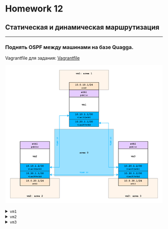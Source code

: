 # Homework 12

##  Статическая и динамическая маршрутизация
-------------
### Поднять OSPF между машинами на базе Quagga.
Vagrantfile для задания: [Vagrantfile](./base_ospf/Vagrantfile)

<a href="https://raw.githubusercontent.com/reddare/otus-linux/master/hw12/base_ospf/hw12_base_ospf.png" rel="Click!">![map](./base_ospf/hw12_base_ospf.png)</a>

<details>
<summary><code>vm1</code></summary>
    
-------------

**```[vagrant@vm1 ~]$ ip a```**
    
```bash
1: lo: <LOOPBACK,UP,LOWER_UP> mtu 65536 qdisc noqueue state UNKNOWN group default qlen 1000
    link/loopback 00:00:00:00:00:00 brd 00:00:00:00:00:00
    inet 127.0.0.1/8 scope host lo
       valid_lft forever preferred_lft forever
    inet6 ::1/128 scope host 
       valid_lft forever preferred_lft forever
2: eth0: <BROADCAST,MULTICAST,UP,LOWER_UP> mtu 1500 qdisc pfifo_fast state UP group default qlen 
1000
    link/ether 52:54:00:c9:c7:04 brd ff:ff:ff:ff:ff:ff
    inet 10.0.2.15/24 brd 10.0.2.255 scope global noprefixroute dynamic eth0
       valid_lft 82938sec preferred_lft 82938sec
    inet6 fe80::5054:ff:fec9:c704/64 scope link 
       valid_lft forever preferred_lft forever
3: eth1: <BROADCAST,MULTICAST,UP,LOWER_UP> mtu 1500 qdisc pfifo_fast state UP group default qlen 
1000
    link/ether 08:00:27:fd:39:70 brd ff:ff:ff:ff:ff:ff
    inet6 fe80::bc86:6cf2:3731:aaad/64 scope link noprefixroute 
       valid_lft forever preferred_lft forever
4: eth2: <BROADCAST,MULTICAST,UP,LOWER_UP> mtu 1500 qdisc pfifo_fast state UP group default qlen 
1000
    link/ether 08:00:27:48:60:f0 brd ff:ff:ff:ff:ff:ff
    inet6 fe80::644a:a217:24d2:785a/64 scope link noprefixroute 
       valid_lft forever preferred_lft forever
5: eth3: <BROADCAST,MULTICAST,UP,LOWER_UP> mtu 1500 qdisc pfifo_fast state UP group default qlen 
1000
    link/ether 08:00:27:71:8e:73 brd ff:ff:ff:ff:ff:ff
    inet 10.0.10.1/24 brd 10.0.10.255 scope global noprefixroute eth3
       valid_lft forever preferred_lft forever
    inet6 fe80::a00:27ff:fe71:8e73/64 scope link 
       valid_lft forever preferred_lft forever
6: vlan10@eth1: <BROADCAST,MULTICAST,UP,LOWER_UP> mtu 1500 qdisc noqueue state UP group default q
len 1000
    link/ether 08:00:27:fd:39:70 brd ff:ff:ff:ff:ff:ff
    inet 10.10.1.1/30 brd 10.10.1.3 scope global noprefixroute vlan10
       valid_lft forever preferred_lft forever
    inet6 fe80::a00:27ff:fefd:3970/64 scope link 
       valid_lft forever preferred_lft forever
7: vlan20@eth2: <BROADCAST,MULTICAST,UP,LOWER_UP> mtu 1500 qdisc noqueue state UP group default q
len 1000
    link/ether 08:00:27:48:60:f0 brd ff:ff:ff:ff:ff:ff
    inet 10.20.1.1/30 brd 10.20.1.3 scope global noprefixroute vlan20
       valid_lft forever preferred_lft forever
    inet6 fe80::a00:27ff:fe48:60f0/64 scope link 
       valid_lft forever preferred_lft forever
 ```   
-------------
**```[vagrant@vm1 ~]$ tracepath 10.0.30.1```**
```bash
 1?: [LOCALHOST]                                         pmtu 1500
 1:  10.0.30.1                                             0.538ms reached
 1:  10.0.30.1                                             0.382ms reached
     Resume: pmtu 1500 hops 1 back 1 
```
-------------
**```[vagrant@vm1 ~]$ tracepath 10.0.20.1```**
```bash   
 1?: [LOCALHOST]                                         pmtu 1500
 1:  10.0.20.1                                             0.642ms reached
 1:  10.0.20.1                                             0.420ms reached
     Resume: pmtu 1500 hops 1 back 1 
```
-------------
**```/etc/quagga/daemons```**
```bash
zebra=yes
ospfd=yes
```
-------------
**```/etc/quagga/zebra.conf```**
```bash
hostname vm1
log file /var/log/quagga/zebra.log 
interface eth3
ip address 10.0.10.1/24
interface vlan10
ip address 10.10.1.1/30
interface vlan20
ip address 10.20.1.1/30
```
-------------
**```/etc/quagga/ospfd.conf```**
```bash
hostname vm1
router ospf
    ospf router-id 10.10.1.1
    network 10.10.1.0/30 area 0
    network 10.20.1.0/30 area 0
    network 10.0.10.0/24 area 1
    redistribute connected
log file /var/log/quagga/ospfd.log
```
</details>

<details>
<summary><code>vm2</code></summary>
    
-------------

**```[vagrant@vm2 ~]$ ip a```**
    
```bash
1: lo: <LOOPBACK,UP,LOWER_UP> mtu 65536 qdisc noqueue state UNKNOWN group default qlen 1000
    link/loopback 00:00:00:00:00:00 brd 00:00:00:00:00:00
    inet 127.0.0.1/8 scope host lo
       valid_lft forever preferred_lft forever
    inet6 ::1/128 scope host 
       valid_lft forever preferred_lft forever
2: eth0: <BROADCAST,MULTICAST,UP,LOWER_UP> mtu 1500 qdisc pfifo_fast state UP group default qlen 
1000
    link/ether 52:54:00:c9:c7:04 brd ff:ff:ff:ff:ff:ff
    inet 10.0.2.15/24 brd 10.0.2.255 scope global noprefixroute dynamic eth0
       valid_lft 83425sec preferred_lft 83425sec
    inet6 fe80::5054:ff:fec9:c704/64 scope link 
       valid_lft forever preferred_lft forever
3: eth1: <BROADCAST,MULTICAST,UP,LOWER_UP> mtu 1500 qdisc pfifo_fast state UP group default qlen 
1000
    link/ether 08:00:27:11:74:36 brd ff:ff:ff:ff:ff:ff
    inet6 fe80::4318:6421:fe99:c0ab/64 scope link noprefixroute 
       valid_lft forever preferred_lft forever
4: eth2: <BROADCAST,MULTICAST,UP,LOWER_UP> mtu 1500 qdisc pfifo_fast state UP group default qlen 
1000
    link/ether 08:00:27:af:3b:4b brd ff:ff:ff:ff:ff:ff
    inet6 fe80::a961:a61e:1ea1:86ea/64 scope link noprefixroute 
       valid_lft forever preferred_lft forever
5: eth3: <BROADCAST,MULTICAST,UP,LOWER_UP> mtu 1500 qdisc pfifo_fast state UP group default qlen 
1000
    link/ether 08:00:27:a2:2f:df brd ff:ff:ff:ff:ff:ff
    inet 10.0.20.1/24 brd 10.0.20.255 scope global noprefixroute eth3
       valid_lft forever preferred_lft forever
    inet6 fe80::a00:27ff:fea2:2fdf/64 scope link 
       valid_lft forever preferred_lft forever
6: vlan10@eth1: <BROADCAST,MULTICAST,UP,LOWER_UP> mtu 1500 qdisc noqueue state UP group default q
len 1000
    link/ether 08:00:27:11:74:36 brd ff:ff:ff:ff:ff:ff
    inet 10.10.1.2/30 brd 10.10.1.3 scope global noprefixroute vlan10
       valid_lft forever preferred_lft forever
    inet6 fe80::a00:27ff:fe11:7436/64 scope link 
       valid_lft forever preferred_lft forever
7: vlan30@eth2: <BROADCAST,MULTICAST,UP,LOWER_UP> mtu 1500 qdisc noqueue state UP group default q
len 1000
    link/ether 08:00:27:af:3b:4b brd ff:ff:ff:ff:ff:ff
    inet 10.30.1.1/30 brd 10.30.1.3 scope global noprefixroute vlan30
       valid_lft forever preferred_lft forever
    inet6 fe80::a00:27ff:feaf:3b4b/64 scope link 
       valid_lft forever preferred_lft forever
 ```   
-------------
**```[vagrant@vm2 ~]$ tracepath 10.0.10.1```**
```bash
 1?: [LOCALHOST]                                         pmtu 1500
 1:  10.0.10.1                                             0.656ms reached
 1:  10.0.10.1                                             0.411ms reached
     Resume: pmtu 1500 hops 1 back 1 
```
-------------
**```[vagrant@vm2 ~]$ tracepath 10.0.30.1```**
```bash   
 1?: [LOCALHOST]                                         pmtu 1500
 1:  10.0.30.1                                             0.316ms reached
 1:  10.0.30.1                                             0.312ms reached
     Resume: pmtu 1500 hops 1 back 1 
```
-------------
**```/etc/quagga/daemons```**
```bash
zebra=yes
ospfd=yes
```
-------------
**```/etc/quagga/zebra.conf```**
```bash
hostname vm2
log file /var/log/quagga/zebra.log 
interface eth3
ip address 10.0.20.1/24
interface vlan10
ip address 10.10.1.2/30
interface vlan30
ip address 10.30.1.1/30
```
-------------
**```/etc/quagga/ospfd.conf```**
```bash
hostname vm2
router ospf
    ospf router-id 10.10.1.2
    network 10.10.1.0/30 area 0
    network 10.30.1.0/30 area 0
    network 10.0.20.0/24 area 1
    redistribute connected
log file /var/log/quagga/ospfd.log
```
</details>

<details>
<summary><code>vm3</code></summary>
    
-------------

**```[vagrant@vm3 ~]$ ip a```**
    
```bash
1: lo: <LOOPBACK,UP,LOWER_UP> mtu 65536 qdisc noqueue state UNKNOWN group default qlen 1000
    link/loopback 00:00:00:00:00:00 brd 00:00:00:00:00:00
    inet 127.0.0.1/8 scope host lo
       valid_lft forever preferred_lft forever
    inet6 ::1/128 scope host 
       valid_lft forever preferred_lft forever
2: eth0: <BROADCAST,MULTICAST,UP,LOWER_UP> mtu 1500 qdisc pfifo_fast state UP group default qlen 
1000
    link/ether 52:54:00:c9:c7:04 brd ff:ff:ff:ff:ff:ff
    inet 10.0.2.15/24 brd 10.0.2.255 scope global noprefixroute dynamic eth0
       valid_lft 84504sec preferred_lft 84504sec
    inet6 fe80::5054:ff:fec9:c704/64 scope link 
       valid_lft forever preferred_lft forever
3: eth1: <BROADCAST,MULTICAST,UP,LOWER_UP> mtu 1500 qdisc pfifo_fast state UP group default qlen 
1000
    link/ether 08:00:27:34:11:d0 brd ff:ff:ff:ff:ff:ff
4: eth2: <BROADCAST,MULTICAST,UP,LOWER_UP> mtu 1500 qdisc pfifo_fast state UP group default qlen 
1000
    link/ether 08:00:27:b1:64:92 brd ff:ff:ff:ff:ff:ff
5: eth3: <BROADCAST,MULTICAST,UP,LOWER_UP> mtu 1500 qdisc pfifo_fast state UP group default qlen 
1000
    link/ether 08:00:27:02:47:c6 brd ff:ff:ff:ff:ff:ff
    inet 10.0.30.1/24 brd 10.0.30.255 scope global noprefixroute eth3
       valid_lft forever preferred_lft forever
    inet6 fe80::a00:27ff:fe02:47c6/64 scope link 
       valid_lft forever preferred_lft forever
6: vlan20@eth1: <BROADCAST,MULTICAST,UP,LOWER_UP> mtu 1500 qdisc noqueue state UP group default q
len 1000
    link/ether 08:00:27:34:11:d0 brd ff:ff:ff:ff:ff:ff
    inet 10.20.1.2/30 brd 10.20.1.3 scope global noprefixroute vlan20
       valid_lft forever preferred_lft forever
    inet6 fe80::a00:27ff:fe34:11d0/64 scope link 
       valid_lft forever preferred_lft forever
7: vlan30@eth2: <BROADCAST,MULTICAST,UP,LOWER_UP> mtu 1500 qdisc noqueue state UP group default q
len 1000
    link/ether 08:00:27:b1:64:92 brd ff:ff:ff:ff:ff:ff
    inet 10.30.1.2/30 brd 10.30.1.3 scope global noprefixroute vlan30
       valid_lft forever preferred_lft forever
    inet6 fe80::a00:27ff:feb1:6492/64 scope link 
       valid_lft forever preferred_lft forever
 ```   
-------------
**```[vagrant@vm3 ~]$ tracepath 10.0.10.1```**
```bash
 1?: [LOCALHOST]                                         pmtu 1500
 1:  10.0.10.1                                             0.656ms reached
 1:  10.0.10.1                                             0.411ms reached
     Resume: pmtu 1500 hops 1 back 1 
```
-------------
**```[vagrant@vm3 ~]$ tracepath 10.0.20.1```**
```bash   
 1?: [LOCALHOST]                                         pmtu 1500
 1:  10.0.20.1                                             0.316ms reached
 1:  10.0.20.1                                             0.312ms reached
     Resume: pmtu 1500 hops 1 back 1 
```
-------------
**```/etc/quagga/daemons```**
```bash
zebra=yes
ospfd=yes
```
-------------
**```/etc/quagga/zebra.conf```**
```bash
hostname vm3
log file /var/log/quagga/zebra.log 
interface eth3
ip address 10.0.30.1/24
interface vlan20
ip address 10.20.1.2/30
interface vlan30
ip address 10.30.1.2/30
```
-------------
**```/etc/quagga/ospfd.conf```**
```bash
hostname vm3
router ospf
    ospf router-id 10.20.1.2
    network 10.20.1.0/30 area 0
    network 10.30.1.0/30 area 0
    network 10.0.30.0/24 area 1
    redistribute connected
log file /var/log/quagga/ospfd.log
```
</details>
